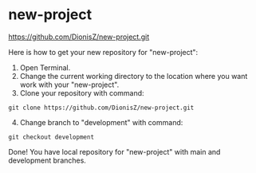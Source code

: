 # new-project
https://github.com/DionisZ/new-project.git

Here is how to get your new repository for "new-project":

1. Open Terminal.
2. Change the current working directory to the location where you want work with your "new-project".
3. Clone your repository with command:
```
git clone https://github.com/DionisZ/new-project.git
```
4. Change branch to "development" with command:
```
git checkout development
```
Done! You have local repository for "new-project" with main and development branches.
